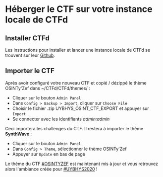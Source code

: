 # Héberger le CTF sur votre instance locale de CTFd

## Installer CTFd

Les instructions pour installer et lancer une instance locale de CTFd se trouvent sur leur [Github](https://github.com/CTFd/CTFd).

## Importer le CTF

Après avoir configuré votre nouveau CTF et copié / dézippé le thème OSINTy'Zef dans ~/CTFd/CTFd/themes/ :

* Cliquer sur le bouton `Admin Panel`
* Dans `Config > Backup > Import`, cliquer sur `Choose File`
* Choisir le fichier .zip UYBHYS_OSINT_CTF_EXPORT et appuyer sur `Import`
* Se connecter avec les identifiants *admin:admin*

Ceci importera les challenges du CTF. Il restera à importer le thème **SynthWave** :

* Cliquer sur le bouton `Admin Panel`
* Dans `Config > Theme`, sélectionner le thème OSINTy'Zef
* Appuyer sur `Update` en bas de page

Le thème du CTF [#OSINTYZEF](https://twitter.com/hashtag/osintyzef) est maintenant mis à jour et vous retrouvez alors l'ambiance créée pour [#UYBHYS2020](https://twitter.com/hashtag/uybhys2020) !
